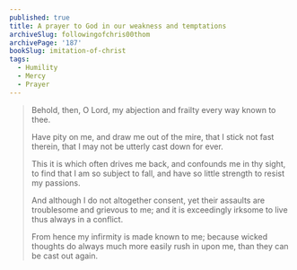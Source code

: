 ```yaml
---
published: true
title: A prayer to God in our weakness and temptations
archiveSlug: followingofchris00thom
archivePage: '187'
bookSlug: imitation-of-christ
tags:
  - Humility
  - Mercy
  - Prayer
---
```


> Behold, then, O Lord, my abjection and frailty every way known to thee.
>
> Have pity on me, and draw me out of the mire, that I stick not fast therein, that I may not be utterly cast down for ever.
>
> This it is which often drives me back, and confounds me in thy sight, to find that I am so subject to fall, and have so little strength to resist my passions.
>
> And although I do not altogether consent, yet their assaults are troublesome and grievous to me; and it is exceedingly irksome to live thus always in a conflict.
>
> From hence my infirmity is made known to me; because wicked thoughts do always much more easily rush in upon me, than they can be cast out again.
